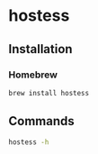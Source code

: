 # hostess

## Installation

### Homebrew

```sh
brew install hostess
```

## Commands

```sh
hostess -h
```
